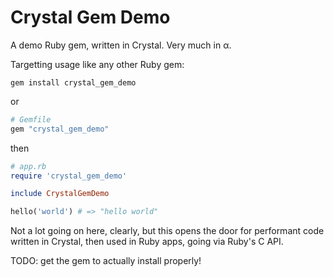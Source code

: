 # Crystal Gem Demo
A demo Ruby gem, written in Crystal. Very much in α.

Targetting usage like any other Ruby gem:

`gem install crystal_gem_demo`

or

```ruby
# Gemfile
gem "crystal_gem_demo"
```

then

```ruby
# app.rb
require 'crystal_gem_demo'

include CrystalGemDemo

hello('world') # => "hello world"
```

Not a lot going on here, clearly, but this opens the door for performant code written in Crystal, then used in Ruby apps, going via Ruby's C API.

TODO: get the gem to actually install properly!
